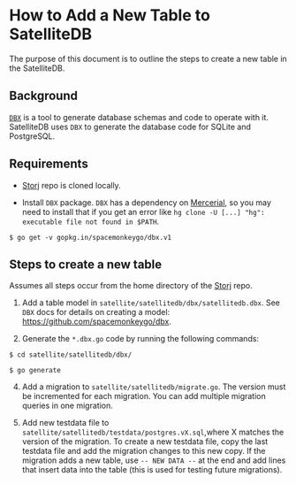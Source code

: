 # How to Add a New Table to SatelliteDB

The purpose of this document is to outline the steps to create a new table in the SatelliteDB.

## Background

[`DBX`](https://github.com/spacemonkeygo/dbx) is a tool to generate database schemas and code to operate with it. SatelliteDB  uses `DBX` to generate the database code for SQLite and PostgreSQL.

## Requirements

- [Storj](https://github.com/storj/storj) repo is cloned locally.

- Install `DBX` package.  `DBX` has a dependency on [Mercerial](https://www.mercurial-scm.org/wiki/), so you may need to install that if you get an error like `hg clone -U [...] "hg": executable file not found in $PATH`.

`$ go get -v gopkg.in/spacemonkeygo/dbx.v1`

## Steps to create a new table

Assumes all steps occur from the home directory of the [Storj](https://github.com/storj/storj) repo.

1. Add a table model in `satellite/satellitedb/dbx/satellitedb.dbx`. See `DBX` docs for details on creating a model: https://github.com/spacemonkeygo/dbx.

2. Generate the `*.dbx.go` code by running the following commands:

`$ cd satellite/satellitedb/dbx/`

`$ go generate`

4. Add a migration to `satellite/satellitedb/migrate.go`. The version must be incremented for each migration. You can add multiple migration queries in one migration.

5. Add new testdata file to `satellite/satellitedb/testdata/postgres.vX.sql`,where X matches the version of the migration. To create a new testdata file, copy the last testdata file and add the migration changes to this new copy.  If the migration adds a new table, use `-- NEW DATA --` at the end and add lines that insert data into the table (this is used for testing future migrations).
